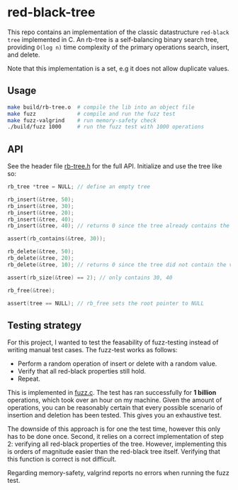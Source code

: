# red-black-tree
This repo contains an implementation of the classic datastructure `red-black tree` implemented in C. An rb-tree is a self-balancing binary search tree, providing `O(log n)` time complexity of the primary operations search, insert, and delete.

Note that this implementation is a set, e.g it does not allow duplicate values.

## Usage
```bash
make build/rb-tree.o  # compile the lib into an object file
make fuzz             # compile and run the fuzz test
make fuzz-valgrind    # run memory-safety check
./build/fuzz 1000     # run the fuzz test with 1000 operations
```
## API
See the header file [rb-tree.h](./src/rb-tree.h) for the full API. Initialize and use the tree like so:
```c
rb_tree *tree = NULL; // define an empty tree

rb_insert(&tree, 50);
rb_insert(&tree, 30);
rb_insert(&tree, 20);
rb_insert(&tree, 40);
rb_insert(&tree, 40); // returns 0 since the tree already contains the value

assert(rb_contains(&tree, 30));

rb_delete(&tree, 50);
rb_delete(&tree, 20);
rb_delete(&tree, 10); // returns 0 since the tree did not contain the value

assert(rb_size(&tree) == 2); // only contains 30, 40

rb_free(&tree);

assert(tree == NULL); // rb_free sets the root pointer to NULL
```

## Testing strategy
For this project, I wanted to test the feasability of fuzz-testing instead of writing manual test cases. The fuzz-test works as follows:
- Perform a random operation of insert or delete with a random value.
- Verify that all red-black properties still hold.
- Repeat.

This is implemented in [fuzz.c](./src/fuzz.c). The test has ran successfully for **1 billion** operations, which took over an hour on my machine. Given the amount of operations, you can be reasonably certain that every possible scenario of insertion and deletion has been tested. This gives you an exhaustive test.

The downside of this approach is for one the test time, however this only has to be done once. Second, it relies on a correct implementation of step 2: verifying all red-black properties of the tree. However, implementing this is orders of magnitude easier than the red-black tree itself. Verifying that this function is correct is not difficult.

Regarding memory-safety, valgrind reports no errors when running the fuzz test.
